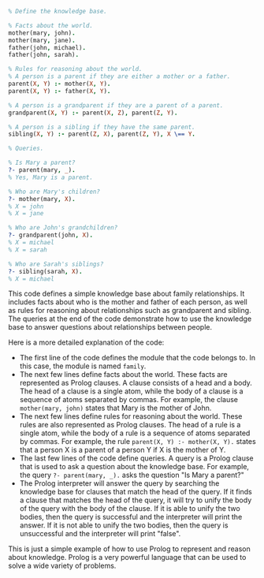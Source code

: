 ```prolog
% Define the knowledge base.

% Facts about the world.
mother(mary, john).
mother(mary, jane).
father(john, michael).
father(john, sarah).

% Rules for reasoning about the world.
% A person is a parent if they are either a mother or a father.
parent(X, Y) :- mother(X, Y).
parent(X, Y) :- father(X, Y).

% A person is a grandparent if they are a parent of a parent.
grandparent(X, Y) :- parent(X, Z), parent(Z, Y).

% A person is a sibling if they have the same parent.
sibling(X, Y) :- parent(Z, X), parent(Z, Y), X \== Y.

% Queries.

% Is Mary a parent?
?- parent(mary, _).
% Yes, Mary is a parent.

% Who are Mary's children?
?- mother(mary, X).
% X = john
% X = jane

% Who are John's grandchildren?
?- grandparent(john, X).
% X = michael
% X = sarah

% Who are Sarah's siblings?
?- sibling(sarah, X).
% X = michael
```

This code defines a simple knowledge base about family relationships. It includes facts about who is the mother and father of each person, as well as rules for reasoning about relationships such as grandparent and sibling. The queries at the end of the code demonstrate how to use the knowledge base to answer questions about relationships between people.

Here is a more detailed explanation of the code:

* The first line of the code defines the module that the code belongs to. In this case, the module is named `family`.
* The next few lines define facts about the world. These facts are represented as Prolog clauses. A clause consists of a head and a body. The head of a clause is a single atom, while the body of a clause is a sequence of atoms separated by commas. For example, the clause `mother(mary, john)` states that Mary is the mother of John.
* The next few lines define rules for reasoning about the world. These rules are also represented as Prolog clauses. The head of a rule is a single atom, while the body of a rule is a sequence of atoms separated by commas. For example, the rule `parent(X, Y) :- mother(X, Y).` states that a person X is a parent of a person Y if X is the mother of Y.
* The last few lines of the code define queries. A query is a Prolog clause that is used to ask a question about the knowledge base. For example, the query `?- parent(mary, _).` asks the question "Is Mary a parent?"
* The Prolog interpreter will answer the query by searching the knowledge base for clauses that match the head of the query. If it finds a clause that matches the head of the query, it will try to unify the body of the query with the body of the clause. If it is able to unify the two bodies, then the query is successful and the interpreter will print the answer. If it is not able to unify the two bodies, then the query is unsuccessful and the interpreter will print "false".

This is just a simple example of how to use Prolog to represent and reason about knowledge. Prolog is a very powerful language that can be used to solve a wide variety of problems.